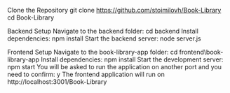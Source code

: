 Clone the Repository
git clone https://github.com/stoimilovh/Book-Library
cd Book-Library

Backend Setup
Navigate to the backend folder: cd backend
Install dependencies: npm install
Start the backend server: node server.js

Frontend Setup
Navigate to the book-library-app folder: cd frontend\book-library-app
Install dependencies: npm install
Start the development server: npm start
You will be asked to run the application on another port and you need to confirm: y
The frontend application will run on http://localhost:3001/Book-Library
